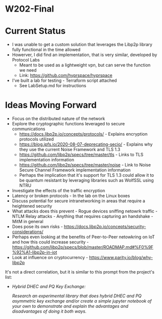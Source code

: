 # W202-Final

# Current Status
- I was unable to get a custom solution that leverages the Libp2p library fully functional in the time allowed
- Howerver, I did find an implementation, that is very similar, developed by Protocol Labs
  - Meant to be used as a lightweight vpn, but can serve the function we need
  - Link: https://github.com/hyprspace/hyprspace
- I've built a lab for testing - Terraform script attached
  - See LabSetup.md for instructions

# Ideas Moving Forward
- Focus on the distributed nature of the network
- Explore the cryptographic functions leveraged to secure communications
  -  https://docs.libp2p.io/concepts/protocols/ - Explains encryption protocols utilized 
  -  https://blog.ipfs.io/2020-08-07-deprecating-secio/ - Explains why they use the current Noise Framework and TLS 1.3
  -  https://github.com/libp2p/specs/tree/master/tls - Links to TLS implementation information
  -  https://github.com/libp2p/specs/tree/master/noise - Link to Noise Secure Channel Framework implementation information
  -  Perhaps the implication that it's support for TLS 1.3 could allow it to be quantum resistant by leveraging libraries such as  WolfSSL using NTRU
-  Investigate the effects of the traffic encryption 
  -  Latency or broken protocols - In the lab on the Linux boxes
-  Discuss potential for secure intranetworking in areas that require a heightened security
  -  What attacks does this prevent
    -  Rogue devices sniffing netowrk traffic
    -  NTLM Relay attacks
    -  Anything that requires capturing an handshake
    -  MitM in general
  -  Does pose its own risks - https://docs.libp2p.io/concepts/security-considerations/    
-  Perhaps even looking at the benefits of Peer-to-Peer netowkring on IoT and how this could increase security - https://github.com/libp2p/specs/blob/master/ROADMAP.md#%F0%9F%92%A1-libp2p-in-iot
-  Look at influence on cryptocurrency - https://www.parity.io/blog/why-libp2p


It's not a direct correlation, but it is similar to this prompt from the project's list: 

- *Hybrid DHEC and PQ Key Exchange:*

  *Research an experimental library that does hybrid DHEC and PQ asymmetric key exchange and/or create a 
  simple jupyter notebook of your own to demonstrate and explain the advantages and disadvantages of doing 
  it both ways.*
